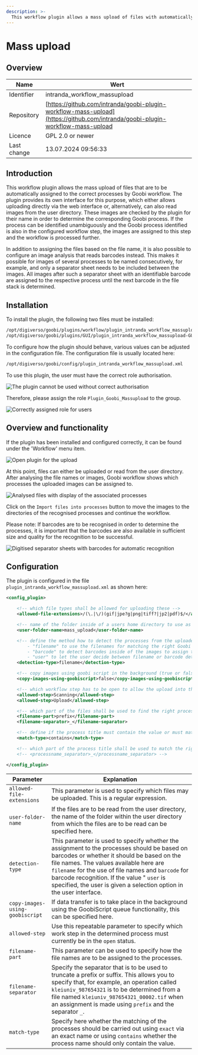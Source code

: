 ```yaml
---
description: >-
  This workflow plugin allows a mass upload of files with automatically assigned to the correct Goobi processes either on the basis of the file file names or on the basis of the analysed barcodes.
---
```


# Mass upload

## Overview

Name                     | Wert
-------------------------|-----------
Identifier               | intranda_workflow_massupload
Repository               | [https://github.com/intranda/goobi-plugin-workflow-mass-upload](https://github.com/intranda/goobi-plugin-workflow-mass-upload
Licence              | GPL 2.0 or newer 
Last change    | 13.07.2024 09:56:33


## Introduction
This workflow plugin allows the mass upload of files that are to be automatically assigned to the correct processes by Goobi workflow. The plugin provides its own interface for this purpose, which either allows uploading directly via the web interface or, alternatively, can also read images from the user directory. These images are checked by the plugin for their name in order to determine the corresponding Goobi process. If the process can be identified unambiguously and the Goobi process identified is also in the configured workflow step, the images are assigned to this step and the workflow is processed further.

In addition to assigning the files based on the file name, it is also possible to configure an image analysis that reads barcodes instead. This makes it possible for images of several processes to be named consecutively, for example, and only a separator sheet needs to be included between the images. All images after such a separator sheet with an identifiable barcode are assigned to the respective process until the next barcode in the file stack is determined.

## Installation
To install the plugin, the following two files must be installed:

```bash
/opt/digiverso/goobi/plugins/workflow/plugin_intranda_workflow_massupload.jar
/opt/digiverso/goobi/plugins/GUI/plugin_intranda_workflow_massupload-GUI.jar
```

To configure how the plugin should behave, various values can be adjusted in the configuration file. The configuration file is usually located here:

```bash
/opt/digiverso/goobi/config/plugin_intranda_workflow_massupload.xml
```

To use this plugin, the user must have the correct role authorisation.

![The plugin cannot be used without correct authorisation](images/goobi-plugin-workflow-mass-upload_screen1_en.png)

Therefore, please assign the role `Plugin_Goobi_Massupload` to the group.

![Correctly assigned role for users](images/goobi-plugin-workflow-mass-upload_screen2_en.png)


## Overview and functionality
If the plugin has been installed and configured correctly, it can be found under the 'Workflow' menu item.

![Open plugin for the upload](images/goobi-plugin-workflow-mass-upload_screen3_en.png)

At this point, files can either be uploaded or read from the user directory. After analysing the file names or images, Goobi workflow shows which processes the uploaded images can be assigned to.

![Analysed files with display of the associated processes](images/goobi-plugin-workflow-mass-upload_screen4_en.png)

Click on the `Import files into processes` button to move the images to the directories of the recognised processes and continue the workflow.

Please note: If barcodes are to be recognised in order to determine the processes, it is important that the barcodes are also available in sufficient size and quality for the recognition to be successful.

![Digitised separator sheets with barcodes for automatic recognition](images/goobi-plugin-workflow-mass-upload_screen5_en.png)


## Configuration
The plugin is configured in the file `plugin_intranda_workflow_massupload.xml` as shown here:

```xml
<config_plugin>

	<!-- which file types shall be allowed for uploading these -->
	<allowed-file-extensions>/(\.|\/)(gif|jpe?g|png|tiff?|jp2|pdf)$/</allowed-file-extensions>

	<!-- name of the folder inside of a users home directory to use as alternative for web upload -->
	<user-folder-name>mass_upload</user-folder-name>

	<!-- define the method how to detect the processes from the uploaded images the following methods are available:
		- "filename" to use the filenames for matching the right Goobi processes
		- "barcode" to detect barcodes inside of the images to assign to the right Goobi processes up to the next barcode page
		- "user" to let the user decide between filename or barcode detection -->
	<detection-type>filename</detection-type>

	<!-- copy images using goobi script in the background (true or false) -->
	<copy-images-using-goobiscript>false</copy-images-using-goobiscript>

	<!-- which workflow step has to be open to allow the upload into the process -->
	<allowed-step>Scanning</allowed-step>
	<allowed-step>Upload</allowed-step>

	<!-- which part of the files shall be used to find the right process (prefix, suffix or complete) -->
	<filename-part>prefix</filename-part>
	<filename-separator>_</filename-separator>

    <!-- define if the process title must contain the value or must match the exact title (contains or exact)  -->
    <match-type>contains</match-type>

    <!-- which part of the process title shall be used to match the right process (prefix, suffix or complete) - STILL UNUSED <processname-part>complete</processname-part>  -->
    <!-- <processname_separator>_</processname_separator> -->

</config_plugin>

```

Parameter                       | Explanation
--------------------------------|----------------------------------------
`allowed-file-extensions`       | This parameter is used to specify which files may be uploaded. This is a regular expression.
`user-folder-name`              | If the files are to be read from the user directory, the name of the folder within the user directory from which the files are to be read can be specified here.
`detection-type`                | This parameter is used to specify whether the assignment to the processes should be based on barcodes or whether it should be based on the file names. The values available here are `filename` for the use of file names and `barcode` for barcode recognition. If the value " `user` is specified, the user is given a selection option in the user interface.
`copy-images-using-goobiscript` | If data transfer is to take place in the background using the GoobiScript queue functionality, this can be specified here.
`allowed-step`                  | Use this repeatable parameter to specify which work step in the determined process must currently be in the `open` status.
`filename-part`                 | This parameter can be used to specify how the file names are to be assigned to the processes.
`filename-separator`            | Specify the separator that is to be used to truncate a prefix or suffix. This allows you to specify that, for example, an operation called `kleiuniv_987654321` is to be determined from a file named `kleiuniv_987654321_00002.tif` when an assignment is made using `prefix` and the separator `_`.
`match-type`                    | Specify here whether the matching of the processes should be carried out using `exact` via an exact name or using `contains` whether the process name should only contain the value.